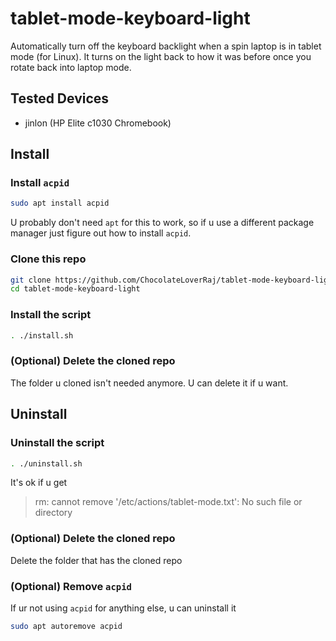 # tablet-mode-keyboard-light
Automatically turn off the keyboard backlight when a spin laptop is in tablet mode (for Linux). It turns on the light back to how it was before once you rotate back into laptop mode.

## Tested Devices
- jinlon (HP Elite c1030 Chromebook)

## Install
### Install `acpid`
```bash
sudo apt install acpid
```
U probably don't need `apt` for this to work, so if u use a different package manager just figure out how to install `acpid`.

### Clone this repo
```bash
git clone https://github.com/ChocolateLoverRaj/tablet-mode-keyboard-light.git
cd tablet-mode-keyboard-light
```

### Install the script
```bash
. ./install.sh
```

### (Optional) Delete the cloned repo
The folder u cloned isn't needed anymore. U can delete it if u want.

## Uninstall
### Uninstall the script
```bash
. ./uninstall.sh
```
It's ok if u get 
> rm: cannot remove '/etc/actions/tablet-mode.txt': No such file or directory

### (Optional) Delete the cloned repo
Delete the folder that has the cloned repo

### (Optional) Remove `acpid`
If ur not using `acpid` for anything else, u can uninstall it
```bash
sudo apt autoremove acpid
```
